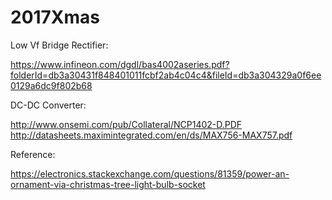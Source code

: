 # 2017Xmas

Low Vf Bridge Rectifier: 

https://www.infineon.com/dgdl/bas4002aseries.pdf?folderId=db3a30431f848401011fcbf2ab4c04c4&fileId=db3a304329a0f6ee0129a6dc9f802b68

DC-DC Converter:

http://www.onsemi.com/pub/Collateral/NCP1402-D.PDF
http://datasheets.maximintegrated.com/en/ds/MAX756-MAX757.pdf

Reference:

https://electronics.stackexchange.com/questions/81359/power-an-ornament-via-christmas-tree-light-bulb-socket
